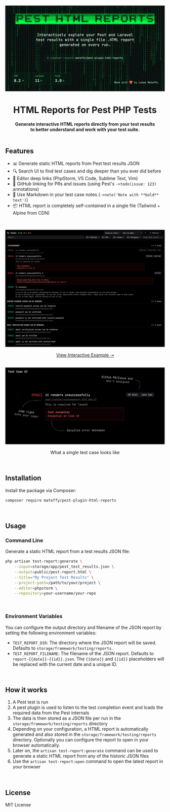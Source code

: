 ![HTML Reports for Pest Tests](./docs/images/header-1.png)

<div class="flex flex-col gap-4" align="center">
	<h1>
		HTML Reports for Pest PHP Tests
	</h1>
	<strong>
		Generate interactive HTML reports directly from your test results <br /> to better understand and work with your test suite.
	</strong>
</div>

<br />

## Features

-   📊 Generate static HTML reports from Pest test results JSON
-   🔍 Search UI to find test cases and dig deeper than you ever did before
-   🔗 Editor deep links (PhpStorm, VS Code, Sublime Text, Vim)
-   🐙 GitHub linking for PRs and issues (using Pest's `->todo(issue: 123)` annotations)
-   📝 Use Markdown in your test case notes (`->note('Note with **bold** text')`)
-   📦 HTML report is completely self-contained in a single file (Tailwind + Alpine from CDN)

<br />

![Screenshot showing an example report](./docs/images/screenshot.png)

<p align="center">
	<a href="https://mateffy.me/pest-plugin-html-reports/report.html">
		View Interactive Example ⇢
	</a>
</p>

<br />

<div align="center">
	<img src="./docs/images/explainer.png" alt="What a single test case looks like" />
	<p>What a single test case looks like</p>
</div>

<br />

## Installation

Install the package via Composer:

```bash
composer require mateffy/pest-plugin-html-reports
```

<br />

## Usage

### Command Line

Generate a static HTML report from a test results JSON file:

```bash
php artisan test-report:generate \
    --input=storage/app/pest_test_results.json \
    --output=public/pest-report.html \
    --title="My Project Test Results" \
    --project-path=/path/to/your/project \
    --editor=phpstorm \
    --repository=your-username/your-repo
```

<br />

### Environment Variables

You can configure the output directory and filename of the JSON report by setting the following environment variables:

-   `TEST_REPORT_DIR`: The directory where the JSON report will be saved. Defaults to `storage/framework/testing/reports`.
-   `TEST_REPORT_FILENAME`: The filename of the JSON report. Defaults to `report-{{date}}-{{id}}.json`. The `{{date}}` and `{{id}}` placeholders will be replaced with the current date and a unique ID.

<br />

## How it works

1. A Pest test is run
2. A pest plugin is used to listen to the test completion event and loads the required data from the Pest internals
3. The data is then stored as a JSON file per run in the `storage/framework/testing/reports` directory
4. Depending on your configuration, a HTML report is automatically generated and also stored in the `storage/framework/testing/reports` directory. Optionally you can configure the report to open in your browser automatically.
5. Later on, the `artisan test-report:generate` command can be used to generate a static HTML report from any of the historic JSON files
6. Use the `artisan test-report:open` command to open the latest report in your browser

<br />

## License

MIT License
